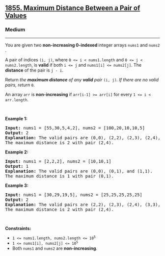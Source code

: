 <h2><a href="https://leetcode.com/problems/maximum-distance-between-a-pair-of-values/">1855. Maximum Distance Between a Pair of Values</a></h2><h3>Medium</h3><hr><div style="user-select: auto;"><p style="user-select: auto;">You are given two <strong style="user-select: auto;">non-increasing 0-indexed </strong>integer arrays <code style="user-select: auto;">nums1</code>​​​​​​ and <code style="user-select: auto;">nums2</code>​​​​​​.</p>

<p style="user-select: auto;">A pair of indices <code style="user-select: auto;">(i, j)</code>, where <code style="user-select: auto;">0 &lt;= i &lt; nums1.length</code> and <code style="user-select: auto;">0 &lt;= j &lt; nums2.length</code>, is <strong style="user-select: auto;">valid</strong> if both <code style="user-select: auto;">i &lt;= j</code> and <code style="user-select: auto;">nums1[i] &lt;= nums2[j]</code>. The <strong style="user-select: auto;">distance</strong> of the pair is <code style="user-select: auto;">j - i</code>​​​​.</p>

<p style="user-select: auto;">Return <em style="user-select: auto;">the <strong style="user-select: auto;">maximum distance</strong> of any <strong style="user-select: auto;">valid</strong> pair </em><code style="user-select: auto;">(i, j)</code><em style="user-select: auto;">. If there are no valid pairs, return </em><code style="user-select: auto;">0</code>.</p>

<p style="user-select: auto;">An array <code style="user-select: auto;">arr</code> is <strong style="user-select: auto;">non-increasing</strong> if <code style="user-select: auto;">arr[i-1] &gt;= arr[i]</code> for every <code style="user-select: auto;">1 &lt;= i &lt; arr.length</code>.</p>

<p style="user-select: auto;">&nbsp;</p>
<p style="user-select: auto;"><strong style="user-select: auto;">Example 1:</strong></p>

<pre style="user-select: auto;"><strong style="user-select: auto;">Input:</strong> nums1 = [55,30,5,4,2], nums2 = [100,20,10,10,5]
<strong style="user-select: auto;">Output:</strong> 2
<strong style="user-select: auto;">Explanation:</strong> The valid pairs are (0,0), (2,2), (2,3), (2,4), (3,3), (3,4), and (4,4).
The maximum distance is 2 with pair (2,4).
</pre>

<p style="user-select: auto;"><strong style="user-select: auto;">Example 2:</strong></p>

<pre style="user-select: auto;"><strong style="user-select: auto;">Input:</strong> nums1 = [2,2,2], nums2 = [10,10,1]
<strong style="user-select: auto;">Output:</strong> 1
<strong style="user-select: auto;">Explanation:</strong> The valid pairs are (0,0), (0,1), and (1,1).
The maximum distance is 1 with pair (0,1).
</pre>

<p style="user-select: auto;"><strong style="user-select: auto;">Example 3:</strong></p>

<pre style="user-select: auto;"><strong style="user-select: auto;">Input:</strong> nums1 = [30,29,19,5], nums2 = [25,25,25,25,25]
<strong style="user-select: auto;">Output:</strong> 2
<strong style="user-select: auto;">Explanation:</strong> The valid pairs are (2,2), (2,3), (2,4), (3,3), and (3,4).
The maximum distance is 2 with pair (2,4).
</pre>

<p style="user-select: auto;">&nbsp;</p>
<p style="user-select: auto;"><strong style="user-select: auto;">Constraints:</strong></p>

<ul style="user-select: auto;">
	<li style="user-select: auto;"><code style="user-select: auto;">1 &lt;= nums1.length, nums2.length &lt;= 10<sup style="user-select: auto;">5</sup></code></li>
	<li style="user-select: auto;"><code style="user-select: auto;">1 &lt;= nums1[i], nums2[j] &lt;= 10<sup style="user-select: auto;">5</sup></code></li>
	<li style="user-select: auto;">Both <code style="user-select: auto;">nums1</code> and <code style="user-select: auto;">nums2</code> are <strong style="user-select: auto;">non-increasing</strong>.</li>
</ul>
</div>